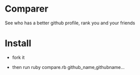 # Comparer
See who has a better github profile, rank you and your friends


# Install

* fork it 
 
* then run ruby compare.rb github_name,githubname...
